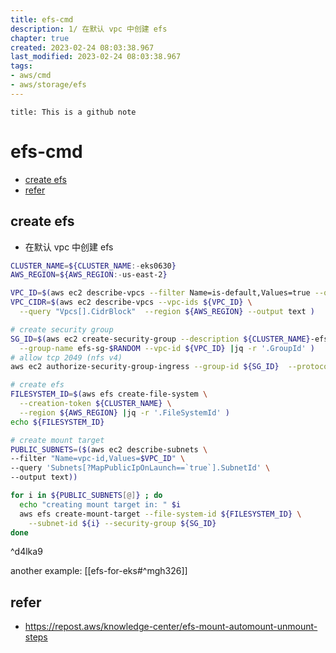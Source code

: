 ```yaml
---
title: efs-cmd
description: 1/ 在默认 vpc 中创建 efs 
chapter: true
created: 2023-02-24 08:03:38.967
last_modified: 2023-02-24 08:03:38.967
tags: 
- aws/cmd 
- aws/storage/efs 
---
```


```ad-attention
title: This is a github note

```

# efs-cmd

- [create efs](#create-efs)
- [refer](#refer)

## create efs

- 在默认 vpc 中创建 efs
```sh
CLUSTER_NAME=${CLUSTER_NAME:-eks0630}
AWS_REGION=${AWS_REGION:-us-east-2}

VPC_ID=$(aws ec2 describe-vpcs --filter Name=is-default,Values=true --query 'Vpcs[0].VpcId' --output text)
VPC_CIDR=$(aws ec2 describe-vpcs --vpc-ids ${VPC_ID} \
  --query "Vpcs[].CidrBlock"  --region ${AWS_REGION} --output text )

# create security group
SG_ID=$(aws ec2 create-security-group --description ${CLUSTER_NAME}-efs-eks-sg \
  --group-name efs-sg-$RANDOM --vpc-id ${VPC_ID} |jq -r '.GroupId' )
# allow tcp 2049 (nfs v4)
aws ec2 authorize-security-group-ingress --group-id ${SG_ID}  --protocol tcp --port 2049 --cidr ${VPC_CIDR}

# create efs
FILESYSTEM_ID=$(aws efs create-file-system \
  --creation-token ${CLUSTER_NAME} \
  --region ${AWS_REGION} |jq -r '.FileSystemId' )
echo ${FILESYSTEM_ID}

# create mount target
PUBLIC_SUBNETS=($(aws ec2 describe-subnets \
--filter "Name=vpc-id,Values=$VPC_ID" \
--query 'Subnets[?MapPublicIpOnLaunch==`true`].SubnetId' \
--output text))

for i in ${PUBLIC_SUBNETS[@]} ; do
  echo "creating mount target in: " $i
  aws efs create-mount-target --file-system-id ${FILESYSTEM_ID} \
    --subnet-id ${i} --security-group ${SG_ID}
done

```

^d4lka9

another example: [[efs-for-eks#^mgh326]] 




## refer
- https://repost.aws/knowledge-center/efs-mount-automount-unmount-steps

